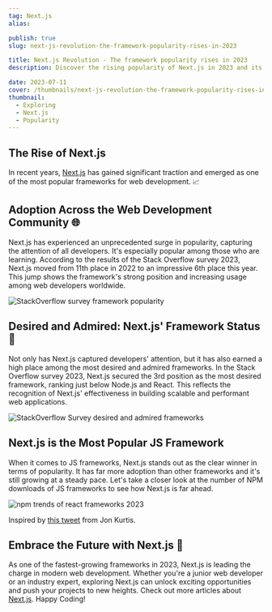 ```yaml
---
tag: Next.js
alias:

publish: true
slug: next-js-revolution-the-framework-popularity-rises-in-2023

title: Next.js Revolution - The framework popularity rises in 2023
description: Discover the rising popularity of Next.js in 2023 and its impact on web development. Learn why Next.js is becoming a popular choice among web developers.

date: 2023-07-11
cover: /thumbnails/next-js-revolution-the-framework-popularity-rises-in-2023.png
thumbnail:
  - Exploring
  - Next.js
  - Popularity
---
```


## The Rise of Next.js

In recent years, [Next.js](tag/next-js.md) has gained significant traction and emerged as one of the most popular frameworks for web development. 📈

## Adoption Across the Web Development Community 🌐

Next.js has experienced an unprecedented surge in popularity, capturing the attention of all developers. It's especially popular among those who are learning. According to the results of the Stack Overflow survey 2023, Next.js moved from 11th place in 2022 to an impressive 6th place this year. This jump shows the framework's strong position and increasing usage among web developers worldwide.

![StackOverflow survey framework popularity](assets/StackOverflow%20survey%20framework%20popularity.png)


## Desired and Admired: Next.js' Framework Status 🌟

Not only has Next.js captured developers' attention, but it has also earned a high place among the most desired and admired frameworks. In the Stack Overflow survey 2023, Next.js secured the 3rd position as the most desired framework, ranking just below Node.js and React. This reflects the recognition of Next.js' effectiveness in building scalable and performant web applications.

![StackOverflow Survey desired and admired frameworks](assets/StackOverflow%20Survey%20desired%20and%20admired%20frameworks.png)

## Next.js is the Most Popular JS Framework

When it comes to JS frameworks, Next.js stands out as the clear winner in terms of popularity. It has far more adoption than other frameworks and it's still growing at a steady pace. Let's take a closer look at the number of NPM downloads of JS frameworks to see how Next.js is far ahead.

![npm trends of react frameworks 2023](assets/npm%20trends%20of%20react%20frameworks%202023.png)

Inspired by [this tweet](https://twitter.com/jonkkillian/status/1678183196628865024?s=20) from Jon Kurtis.


## Embrace the Future with Next.js 🚀

As one of the fastest-growing frameworks in 2023, Next.js is leading the charge in modern web development. Whether you're a junior web developer or an industry expert, exploring Next.js can unlock exciting opportunities and push your projects to new heights. Check out more articles about [Next.js](tag/next-js.md). Happy Coding!



